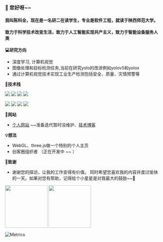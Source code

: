 ### 👋 您好呀~~ 
#### 我叫陈科全，现在是一名研二在读学生，专业是软件工程，就读于陕西师范大学。 
#### 致力于科学技术改变生活，致力于人工智能实现共产主义，致力于智能设备服务人类
**💻研究方向**

- 深度学习, 计算机视觉
- 图像处理和目标检测任务,当前在研究yolo的改进例如yolov5和yolox
- 通过计算机视觉技术实现工业生产检测包括安全、质量、灾情预警等

**🚀技术栈**

![](https://img.shields.io/badge/python-language-brightgreen)
![](https://img.shields.io/badge/Java-language-brightgreen)
![](https://img.shields.io/badge/Html-language-brightgreen)
![](https://img.shields.io/badge/JavaScript-language-brightgreen)


![](https://img.shields.io/badge/Django-后端-blueviolet)
![](https://img.shields.io/badge/Vue-前端-blueviolet)
![](https://img.shields.io/badge/Redis-缓存-blueviolet)
![](https://img.shields.io/badge/Docker-容器-blueviolet)


**🌱网站**

- [个人网站](https://chenkequan.cn) ~~准备迭代暂时没维护、[技术博客](https://blog.csdn.net/ckq707718837?type=blog)

**💡想法**

- WebGL、three.js做一个特别的个人主页
- 创客圈组织者  （正在开发中 ~~ ）

**🤟致谢**

- 谢谢您的探访，让我的工作变得有价值。 同时希望您喜欢我的内容并度过愉快的一天。如果对您有帮助，记得给个小星星是对我最大的鼓励~~👋

<img align="left" src="https://github-readme-stats.vercel.app/api?username=swimmant&show_icons=true&theme=algolia" height="140px" />
<img align="center" src="https://github-readme-stats.vercel.app/api/top-langs/?username=swimmant&layout=compact&langs_count=8&theme=algolia" height="140px" />

![Metrics](https://metrics.lecoq.io/swimmant?template=classic&base.metadata=0&isocalendar=1&people=1&isocalendar.duration=half-year&people.limit=24&people.identicons=false&people.size=28&people.types=followers%2C%20following&people.shuffle=false&config.timezone=Asia%2FShanghai)

